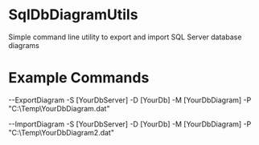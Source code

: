# SqlDbDiagramUtils
Simple command line utility to export and import SQL Server database diagrams

# Example Commands
--ExportDiagram -S [YourDbServer] -D [YourDb] -M [YourDbDiagram] -P "C:\Temp\YourDbDiagram.dat"

--ImportDiagram -S [YourDbServer] -D [YourDb] -M [YourDbDiagram] -P "C:\Temp\YourDbDiagram2.dat"
